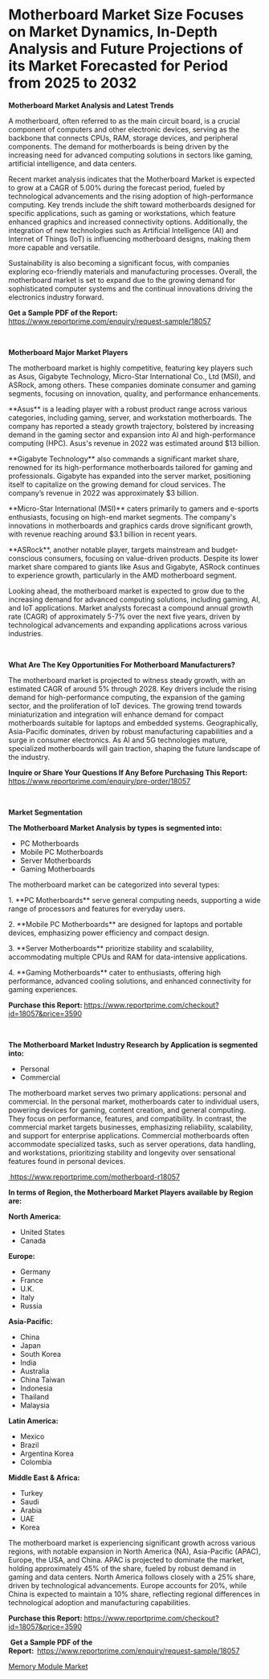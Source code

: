<p><h1>Motherboard Market Size Focuses on Market Dynamics, In-Depth Analysis and Future Projections of its Market Forecasted for Period from 2025 to 2032</h1></p><p><strong>Motherboard Market Analysis and Latest Trends</strong></p>
<p><p>A motherboard, often referred to as the main circuit board, is a crucial component of computers and other electronic devices, serving as the backbone that connects CPUs, RAM, storage devices, and peripheral components. The demand for motherboards is being driven by the increasing need for advanced computing solutions in sectors like gaming, artificial intelligence, and data centers.</p><p>Recent market analysis indicates that the Motherboard Market is expected to grow at a CAGR of 5.00% during the forecast period, fueled by technological advancements and the rising adoption of high-performance computing. Key trends include the shift toward motherboards designed for specific applications, such as gaming or workstations, which feature enhanced graphics and increased connectivity options. Additionally, the integration of new technologies such as Artificial Intelligence (AI) and Internet of Things (IoT) is influencing motherboard designs, making them more capable and versatile.</p><p>Sustainability is also becoming a significant focus, with companies exploring eco-friendly materials and manufacturing processes. Overall, the motherboard market is set to expand due to the growing demand for sophisticated computer systems and the continual innovations driving the electronics industry forward.</p></p>
<p><strong>Get a Sample PDF of the Report:&nbsp;</strong> <a href="https://www.reportprime.com/enquiry/request-sample/18057?utm_campaign=2264&utm_medium=2&utm_source=Github&utm_content=ia&utm_term=18032025&utm_id=motherboard">https://www.reportprime.com/enquiry/request-sample/18057</a></p>
<p>&nbsp;</p>
<p><strong>Motherboard Major Market Players</strong></p>
<p><p>The motherboard market is highly competitive, featuring key players such as Asus, Gigabyte Technology, Micro-Star International Co., Ltd (MSI), and ASRock, among others. These companies dominate consumer and gaming segments, focusing on innovation, quality, and performance enhancements.</p><p>**Asus** is a leading player with a robust product range across various categories, including gaming, server, and workstation motherboards. The company has reported a steady growth trajectory, bolstered by increasing demand in the gaming sector and expansion into AI and high-performance computing (HPC). Asus's revenue in 2022 was estimated around $13 billion.</p><p>**Gigabyte Technology** also commands a significant market share, renowned for its high-performance motherboards tailored for gaming and professionals. Gigabyte has expanded into the server market, positioning itself to capitalize on the growing demand for cloud services. The company’s revenue in 2022 was approximately $3 billion.</p><p>**Micro-Star International (MSI)** caters primarily to gamers and e-sports enthusiasts, focusing on high-end market segments. The company's innovations in motherboards and graphics cards drove significant growth, with revenue reaching around $3.1 billion in recent years. </p><p>**ASRock**, another notable player, targets mainstream and budget-conscious consumers, focusing on value-driven products. Despite its lower market share compared to giants like Asus and Gigabyte, ASRock continues to experience growth, particularly in the AMD motherboard segment.</p><p>Looking ahead, the motherboard market is expected to grow due to the increasing demand for advanced computing solutions, including gaming, AI, and IoT applications. Market analysts forecast a compound annual growth rate (CAGR) of approximately 5-7% over the next five years, driven by technological advancements and expanding applications across various industries.</p></p>
<p>&nbsp;</p>
<p><strong>What Are The Key Opportunities For Motherboard Manufacturers?</strong></p>
<p><p>The motherboard market is projected to witness steady growth, with an estimated CAGR of around 5% through 2028. Key drivers include the rising demand for high-performance computing, the expansion of the gaming sector, and the proliferation of IoT devices. The growing trend towards miniaturization and integration will enhance demand for compact motherboards suitable for laptops and embedded systems. Geographically, Asia-Pacific dominates, driven by robust manufacturing capabilities and a surge in consumer electronics. As AI and 5G technologies mature, specialized motherboards will gain traction, shaping the future landscape of the industry.</p></p>
<p><strong>Inquire or Share Your Questions If Any Before Purchasing This Report:</strong> <a href="https://www.reportprime.com/enquiry/pre-order/18057?utm_campaign=2264&utm_medium=2&utm_source=Github&utm_content=ia&utm_term=18032025&utm_id=motherboard">https://www.reportprime.com/enquiry/pre-order/18057</a></p>
<p>&nbsp;</p>
<p><strong>Market Segmentation</strong></p>
<p><strong>The Motherboard Market Analysis by types is segmented into:</strong></p>
<p><ul><li>PC Motherboards</li><li>Mobile PC Motherboards</li><li>Server Motherboards</li><li>Gaming Motherboards</li></ul></p>
<p><p>The motherboard market can be categorized into several types: </p><p>1. **PC Motherboards** serve general computing needs, supporting a wide range of processors and features for everyday users.</p><p>2. **Mobile PC Motherboards** are designed for laptops and portable devices, emphasizing power efficiency and compact design.</p><p>3. **Server Motherboards** prioritize stability and scalability, accommodating multiple CPUs and RAM for data-intensive applications.</p><p>4. **Gaming Motherboards** cater to enthusiasts, offering high performance, advanced cooling solutions, and enhanced connectivity for gaming experiences.</p></p>
<p><strong>Purchase this Report:&nbsp;</strong><a href="https://www.reportprime.com/checkout?id=18057&price=3590&utm_campaign=2264&utm_medium=2&utm_source=Github&utm_content=ia&utm_term=18032025&utm_id=motherboard">https://www.reportprime.com/checkout?id=18057&price=3590</a></p>
<p>&nbsp;</p>
<p><strong>The Motherboard Market Industry Research by Application is segmented into:</strong></p>
<p><ul><li>Personal</li><li>Commercial</li></ul></p>
<p><p>The motherboard market serves two primary applications: personal and commercial. In the personal market, motherboards cater to individual users, powering devices for gaming, content creation, and general computing. They focus on performance, features, and compatibility. In contrast, the commercial market targets businesses, emphasizing reliability, scalability, and support for enterprise applications. Commercial motherboards often accommodate specialized tasks, such as server operations, data handling, and workstations, prioritizing stability and longevity over sensational features found in personal devices.</p></p>
<p><a href="https://www.reportprime.com/motherboard-r18057?utm_campaign=2264&utm_medium=2&utm_source=Github&utm_content=ia&utm_term=18032025&utm_id=motherboard">&nbsp;https://www.reportprime.com/motherboard-r18057</a></p>
<p><strong>In terms of Region, the Motherboard Market Players available by Region are:</strong></p>
<p>
    <p> <strong> North America: </strong>
        <ul>
            <li>United States</li>
            <li>Canada</li>
        </ul>
        </p> 
    <p> <strong> Europe: </strong>
        <ul>
            <li>Germany</li>
            <li>France</li>
            <li>U.K.</li>
            <li>Italy</li>
            <li>Russia</li>
        </ul>
        </p> 
    <p> <strong> Asia-Pacific: </strong>
        <ul>
            <li>China</li>
            <li>Japan</li>
            <li>South Korea</li>
            <li>India</li>
            <li>Australia</li>
            <li>China Taiwan</li>
            <li>Indonesia</li>
            <li>Thailand</li>
            <li>Malaysia</li>
        </ul>
        </p> 
    <p> <strong> Latin America: </strong>
        <ul>
            <li>Mexico</li>
            <li>Brazil</li>
            <li>Argentina Korea</li>
            <li>Colombia</li>
        </ul>
        </p> 
    <p> <strong> Middle East & Africa: </strong>
        <ul>
            <li>Turkey</li>
            <li>Saudi</li>
            <li>Arabia</li>
            <li>UAE</li>
            <li>Korea</li>
        </ul>
    </p>
    </p>
<p><p>The motherboard market is experiencing significant growth across various regions, with notable expansion in North America (NA), Asia-Pacific (APAC), Europe, the USA, and China. APAC is projected to dominate the market, holding approximately 45% of the share, fueled by robust demand in gaming and data centers. North America follows closely with a 25% share, driven by technological advancements. Europe accounts for 20%, while China is expected to maintain a 10% share, reflecting regional differences in technological adoption and manufacturing capabilities.</p></p>
<p><strong>Purchase this Report: </strong><a href="https://www.reportprime.com/checkout?id=18057&price=3590&utm_campaign=2264&utm_medium=2&utm_source=Github&utm_content=ia&utm_term=18032025&utm_id=motherboard">https://www.reportprime.com/checkout?id=18057&price=3590</a></p>
<p>&nbsp;<strong>Get a Sample PDF of the Report:&nbsp;&nbsp;</strong><a href="https://www.reportprime.com/enquiry/request-sample/18057?utm_campaign=2264&utm_medium=2&utm_source=Github&utm_content=ia&utm_term=18032025&utm_id=motherboard">https://www.reportprime.com/enquiry/request-sample/18057</a></p>
<p><strong></strong></p>
<p><p><a href="https://github.com/GenaGaines34/Market-Research-Report-List-2/blob/main/memory-module-market.md?utm_campaign=2264&utm_medium=2&utm_source=Github&utm_content=ia&utm_term=18032025&utm_id=motherboard">Memory Module Market</a></p></p>